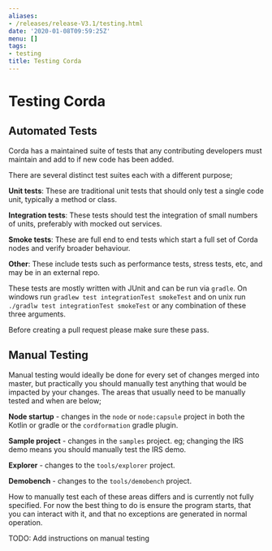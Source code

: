 ```yaml
---
aliases:
- /releases/release-V3.1/testing.html
date: '2020-01-08T09:59:25Z'
menu: []
tags:
- testing
title: Testing Corda
---
```



# Testing Corda


## Automated Tests

Corda has a maintained suite of tests that any contributing developers must maintain and add to if new code has been added.

There are several distinct test suites each with a different purpose;

**Unit tests**: These are traditional unit tests that should only test a single code unit, typically a method or class.

**Integration tests**: These tests should test the integration of small numbers of units, preferably with mocked out services.

**Smoke tests**: These are full end to end tests which start a full set of Corda nodes and verify broader behaviour.

**Other**: These include tests such as performance tests, stress tests, etc, and may be in an external repo.

These tests are mostly written with JUnit and can be run via `gradle`. On windows run `gradlew test integrationTest
smokeTest` and on unix run `./gradlw test integrationTest smokeTest` or any combination of these three arguments.

Before creating a pull request please make sure these pass.


## Manual Testing

Manual testing would ideally be done for every set of changes merged into master, but practically you should manually test
anything that would be impacted by your changes. The areas that usually need to be manually tested and when are below;

**Node startup** - changes in the `node` or `node:capsule` project in both the Kotlin or gradle or the `cordformation` gradle plugin.

**Sample project** - changes in the `samples` project. eg; changing the IRS demo means you should manually test the IRS demo.

**Explorer** - changes to the `tools/explorer` project.

**Demobench** - changes to the `tools/demobench` project.

How to manually test each of these areas differs and is currently not fully specified. For now the best thing to do is
ensure the program starts, that you can interact with it, and that no exceptions are generated in normal operation.

TODO: Add instructions on manual testing

